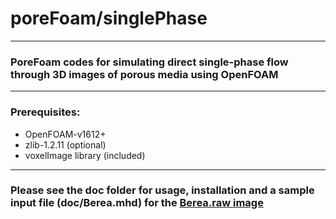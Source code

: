 # poreFoam/singlePhase

___


### PoreFoam codes for simulating direct single-phase flow through 3D images of porous media using OpenFOAM

---

### Prerequisites: 

- OpenFOAM-v1612+
- zlib-1.2.11 (optional)
- voxelImage library (included)

---

### Please see the doc folder for usage, installation and a sample input file (doc/Berea.mhd) for the [Berea.raw image](http://www.imperial.ac.uk/earth-science/research/research-groups/perm/research/pore-scale-modelling/micro-ct-images-and-networks/berea-sandstone/)
